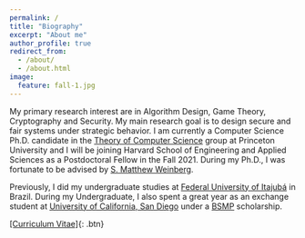 ```yaml
---
permalink: /
title: "Biography"
excerpt: "About me"
author_profile: true
redirect_from:
  - /about/
  - /about.html
image:
  feature: fall-1.jpg
---
```


My primary research interest are in Algorithm Design, Game Theory, Cryptography and Security. My main research goal is to design secure and fair systems under strategic behavior. I am currently a Computer Science Ph.D. candidate in the [Theory of Computer Science](http://theory.cs.princeton.edu/) group at Princeton University and I will be joining Harvard School of Engineering and Applied Sciences as a Postdoctoral Fellow in the Fall 2021. During my Ph.D., I was fortunate to be advised by [S. Matthew Weinberg](https://www.cs.princeton.edu/~smattw/).

Previously, I did my undergraduate studies at [Federal University of Itajubá](https://en.unifei.edu.br/) in Brazil. During my Undergraduate, I also spent a great year as an exchange student at [University of California, San Diego](https://ucsd.edu/) under a [BSMP](https://www.iie.org/programs/brazil-scientific-mobility) scholarship.

[[Curriculum Vitae]](/files/vita.pdf){: .btn}
